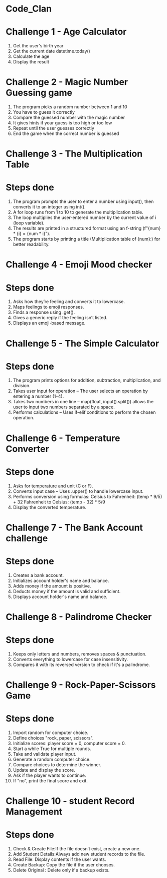 # Code_Clan
# Challenge 1 - Age Calculator
1. Get the user's birth year
2. Get the current date datetime.today()
3. Calculate the age
4. Display the result
 
# Challenge 2 - Magic Number Guessing game
1. The program picks a random number between 1 and 10
2. You have to guess it correctly
3. Compare the guessed number with the magic number
4. It gives hints if your guess is too high or too low
5. Repeat until the user guesses correctly
6. End the game when the correct number is guessed


# Challenge 3 - The Multiplication Table

# Steps done
1. The program prompts the user to enter a number using input(), then converts it to an integer using int().
2. A for loop runs from 1 to 10 to generate the multiplication table.
3. The loop multiplies the user-entered number by the current value of i (loop variable).
4. The results are printed in a structured format using an f-string (f"{num} * {i} = {num * i}").
5. The program starts by printing a title (Multiplication table of {num}:) for better readability.


# Challenge 4 - Emoji Mood checker

# Steps done
1. Asks how they’re feeling and converts it to lowercase.
2. Maps feelings to emoji responses.
3. Finds a response using .get().
4. Gives a generic reply if the feeling isn’t listed.
5. Displays an emoji-based message.


# Challenge 5 - The Simple Calculator

# Steps done
1. The program prints options for addition, subtraction, multiplication, and division.
2. Takes user input for operation – The user selects an operation by entering a number (1–4).
3. Takes two numbers in one line – map(float, input().split()) allows the user to input two numbers separated by a space.
4. Performs calculations – Uses if-elif conditions to perform the chosen operation.


# Challenge 6 - Temperature Converter

# Steps done
1. Asks for temperature and unit (C or F).
2. Converts input case – Uses .upper() to handle lowercase input.
3. Performs conversion using formulas:
   Celsius to Fahrenheit: (temp * 9/5) + 32
   Fahrenheit to Celsius: (temp - 32) * 5/9
4. Display the converted temperature.


# Challenge 7 - The Bank Account challenge

# Steps done
1. Creates a bank account.
2. Initializes account holder's name and balance.
3. Adds money if the amount is positive.
4. Deducts money if the amount is valid and sufficient.
5. Displays account holder's name and balance.


# Challenge 8 - Palindrome Checker

# Steps done
1. Keeps only letters and numbers, removes spaces & punctuation.
2. Converts everything to lowercase for case insensitivity.
3. Compares it with its reversed version to check if it's a palindrome.



# Challenge 9 - Rock-Paper-Scissors Game

# Steps done
1. Import random for computer choice.
2. Define choices "rock, paper, scissors".
3. Initialize scores: player score = 0, computer score = 0.
4. Start a while True for multiple rounds.
5. Take and validate player input.
6. Generate a random computer choice.
7. Compare choices to determine the winner.
8. Update and display the score.
9. Ask if the player wants to continue.
10. If "no", print the final score and exit.

   

# Challenge 10 - student Record Management

# Steps done
1. Check & Create File:If the file doesn’t exist, create a new one.
2. Add Student Details:Always add new student records to the file.
3. Read File: Display contents if the user wants.
4. Create Backup: Copy the file if the user chooses.
5. Delete Original : Delete only if a backup exists. 






